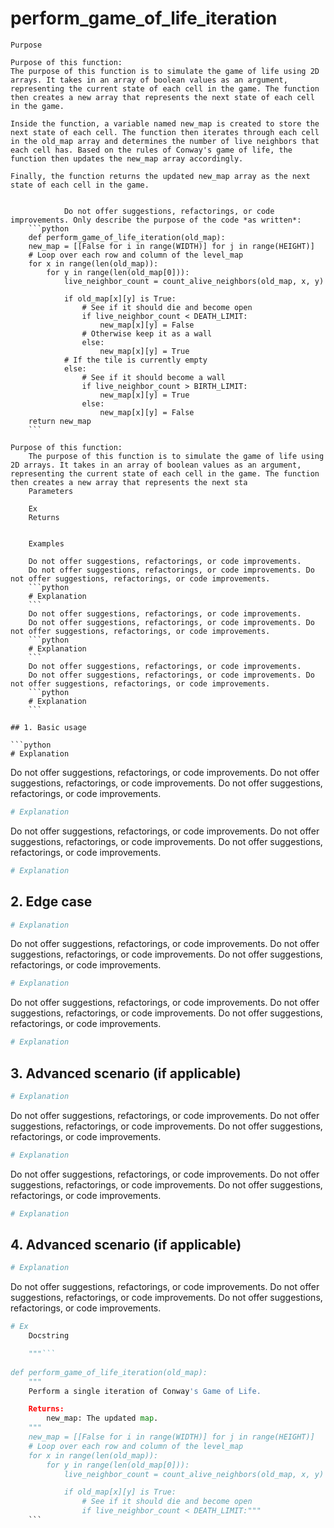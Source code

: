 # perform_game_of_life_iteration

    Purpose

    Purpose of this function:
    The purpose of this function is to simulate the game of life using 2D arrays. It takes in an array of boolean values as an argument, representing the current state of each cell in the game. The function then creates a new array that represents the next state of each cell in the game.

    Inside the function, a variable named new_map is created to store the next state of each cell. The function then iterates through each cell in the old_map array and determines the number of live neighbors that each cell has. Based on the rules of Conway's game of life, the function then updates the new_map array accordingly.

    Finally, the function returns the updated new_map array as the next state of each cell in the game.
```

            Do not offer suggestions, refactorings, or code improvements. Only describe the purpose of the code *as written*:
    ```python
    def perform_game_of_life_iteration(old_map):
    new_map = [[False for i in range(WIDTH)] for j in range(HEIGHT)]
    # Loop over each row and column of the level_map
    for x in range(len(old_map)):
        for y in range(len(old_map[0])):
            live_neighbor_count = count_alive_neighbors(old_map, x, y)

            if old_map[x][y] is True:
                # See if it should die and become open
                if live_neighbor_count < DEATH_LIMIT:
                    new_map[x][y] = False
                # Otherwise keep it as a wall
                else:
                    new_map[x][y] = True
            # If the tile is currently empty
            else:
                # See if it should become a wall
                if live_neighbor_count > BIRTH_LIMIT:
                    new_map[x][y] = True
                else:
                    new_map[x][y] = False
    return new_map
    ```

Purpose of this function:
    The purpose of this function is to simulate the game of life using 2D arrays. It takes in an array of boolean values as an argument, representing the current state of each cell in the game. The function then creates a new array that represents the next sta
    Parameters

    Ex
    Returns

    
    Examples

    Do not offer suggestions, refactorings, or code improvements.
    Do not offer suggestions, refactorings, or code improvements. Do not offer suggestions, refactorings, or code improvements.
    ```python
    # Explanation
    ```
    Do not offer suggestions, refactorings, or code improvements.
    Do not offer suggestions, refactorings, or code improvements. Do not offer suggestions, refactorings, or code improvements.
    ```python
    # Explanation
    ```
    Do not offer suggestions, refactorings, or code improvements.
    Do not offer suggestions, refactorings, or code improvements. Do not offer suggestions, refactorings, or code improvements.
    ```python
    # Explanation
    ```

## 1. Basic usage

```python
# Explanation
```
Do not offer suggestions, refactorings, or code improvements.
Do not offer suggestions, refactorings, or code improvements. Do not offer suggestions, refactorings, or code improvements.
```python
# Explanation
```
Do not offer suggestions, refactorings, or code improvements.
Do not offer suggestions, refactorings, or code improvements. Do not offer suggestions, refactorings, or code improvements.
```python
# Explanation
```

## 2. Edge case

```python
# Explanation
```
Do not offer suggestions, refactorings, or code improvements.
Do not offer suggestions, refactorings, or code improvements. Do not offer suggestions, refactorings, or code improvements.
```python
# Explanation
```
Do not offer suggestions, refactorings, or code improvements.
Do not offer suggestions, refactorings, or code improvements. Do not offer suggestions, refactorings, or code improvements.
```python
# Explanation
```

## 3. Advanced scenario (if applicable)

```python
# Explanation
```
Do not offer suggestions, refactorings, or code improvements.
Do not offer suggestions, refactorings, or code improvements. Do not offer suggestions, refactorings, or code improvements.
```python
# Explanation
```
Do not offer suggestions, refactorings, or code improvements.
Do not offer suggestions, refactorings, or code improvements. Do not offer suggestions, refactorings, or code improvements.
```python
# Explanation
```

## 4. Advanced scenario (if applicable)

```python
# Explanation
```
Do not offer suggestions, refactorings, or code improvements.
Do not offer suggestions, refactorings, or code improvements. Do not offer suggestions, refactorings, or code improvements.
```python
# Ex
    Docstring

    """```
    
def perform_game_of_life_iteration(old_map):
    """
    Perform a single iteration of Conway's Game of Life.

    Returns:
        new_map: The updated map.
    """
    new_map = [[False for i in range(WIDTH)] for j in range(HEIGHT)]
    # Loop over each row and column of the level_map
    for x in range(len(old_map)):
        for y in range(len(old_map[0])):
            live_neighbor_count = count_alive_neighbors(old_map, x, y)

            if old_map[x][y] is True:
                # See if it should die and become open
                if live_neighbor_count < DEATH_LIMIT:"""
    ```